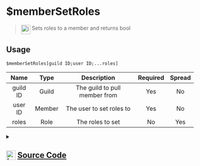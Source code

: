 # $memberSetRoles
> <img align="top" src="https://upload.wikimedia.org/wikipedia/commons/thumb/e/e4/Infobox_info_icon.svg/160px-Infobox_info_icon.svg.png?20150409153300" alt="image" width="25" height="auto"> Sets roles to a member and returns bool
## Usage
```
$memberSetRoles[guild ID;user ID;...roles]
```
| Name | Type | Description | Required | Spread
| :---: | :---: | :---: | :---: | :---: |
guild ID | Guild | The guild to pull member from | Yes | No
user ID | Member | The user to set roles to | Yes | No
roles | Role | The roles to set | No | Yes
<details>
<summary>
    
## <img align="top" src="https://cdn4.iconfinder.com/data/icons/iconsimple-logotypes/512/github-512.png" alt="image" width="25" height="auto">  [Source Code](https://github.com/tryforge/ForgeScript-V2/blob/main/src/native/memberSetRoles.ts)
    
</summary>
    
```ts
import noop from "../functions/noop"
import { ArgType, NativeFunction, Return } from "../structures"

export default new NativeFunction({
    name: "$memberSetRoles",
    version: "1.0.0",
    description: "Sets roles to a member and returns bool",
    unwrap: true,
    brackets: true,
    args: [
        {
            name: "guild ID",
            description: "The guild to pull member from",
            rest: false,
            type: ArgType.Guild,
            required: true,
        },
        {
            name: "user ID",
            description: "The user to set roles to",
            rest: false,
            type: ArgType.Member,
            pointer: 0,
            required: true,
        },
        {
            name: "roles",
            description: "The roles to set",
            rest: true,
            type: ArgType.Role,
            pointer: 0,
        },
    ],
    async execute(ctx, [, member, roles]) {
        member ??= ctx.member!
        const d = await member.roles.set(roles).catch(noop)

        return this.success(!!d)
    },
})

```
    
</details>